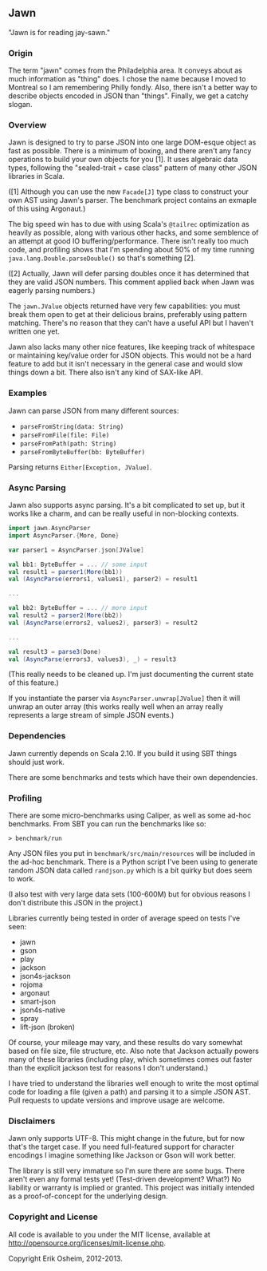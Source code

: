 ## Jawn

"Jawn is for reading jay-sawn."

### Origin

The term "jawn" comes from the Philadelphia area. It conveys about as
much information as "thing" does. I chose the name because I moved to
Montreal so I am remembering Philly fondly. Also, there isn't a better
way to describe objects encoded in JSON than "things". Finally, we get
a catchy slogan.

### Overview

Jawn is designed to try to parse JSON into one large DOM-esque object
as fast as possible. There is a minimum of boxing, and there aren't
any fancy operations to build your own objects for you [1]. It uses
algebraic data types, following the "sealed-trait + case class"
pattern of many other JSON libraries in Scala.

([1] Although you can use the new `Facade[J]` type class to construct
your own AST using Jawn's parser. The benchmark project contains an
exmaple of this using Argonaut.)

The big speed win has to due with using Scala's `@tailrec`
optimization as heavily as possible, along with various other hacks,
and some semblence of an attempt at good IO
buffering/performance. There isn't really too much code, and profiling
shows that I'm spending about 50% of my time running
`java.lang.Double.parseDouble()` so that's something [2].

([2] Actually, Jawn will defer parsing doubles once it has determined
that they are valid JSON numbers. This comment applied back when Jawn
was eagerly parsing numbers.)

The `jawn.JValue` objects returned have very few capabilities: you
must break them open to get at their delicious brains, preferably
using pattern matching.  There's no reason that they can't have a
useful API but I haven't written one yet.

Jawn also lacks many other nice features, like keeping track of
whitespace or maintaining key/value order for JSON objects. This would
not be a hard feature to add but it isn't necessary in the general
case and would slow things down a bit. There also isn't any kind of
SAX-like API.

### Examples

Jawn can parse JSON from many different sources:

 * `parseFromString(data: String)`
 * `parseFromFile(file: File)`
 * `parseFromPath(path: String)`
 * `parseFromByteBuffer(bb: ByteBuffer)`

Parsing returns `Either[Exception, JValue]`.

### Async Parsing

Jawn also supports async parsing. It's a bit complicated to set up,
but it works like a charm, and can be really useful in non-blocking
contexts.

```scala
import jawn.AsyncParser
import AsyncParser.{More, Done}

var parser1 = AsyncParser.json[JValue]

val bb1: ByteBuffer = ... // some input
val result1 = parser1(More(bb1))
val (AsyncParse(errors1, values1), parser2) = result1

...

val bb2: ByteBuffer = ... // more input
val result2 = parser2(More(bb2))
val (AsyncParse(errors2, values2), parser3) = result2

...

val result3 = parse3(Done)
val (AsyncParse(errors3, values3), _) = result3
```

(This really needs to be cleaned up. I'm just documenting the current
state of this feature.)

If you instantiate the parser via `AsyncParser.unwrap[JValue]` then it
will unwrap an outer array (this works really well when an array
really represents a large stream of simple JSON events.)

### Dependencies

Jawn currently depends on Scala 2.10. If you build it using SBT things
should just work.

There are some benchmarks and tests which have their own dependencies.

### Profiling

There are some micro-benchmarks using Caliper, as well as some ad-hoc
benchmarks. From SBT you can run the benchmarks like so:

```
> benchmark/run
```

Any JSON files you put in `benchmark/src/main/resources` will be
included in the ad-hoc benchmark. There is a Python script I've been
using to generate random JSON data called `randjson.py` which is a bit
quirky but does seem to work.

(I also test with very large data sets (100-600M) but for obvious
reasons I don't distribute this JSON in the project.)

Libraries currently being tested in order of average speed on tests
I've seen:

 * jawn
 * gson
 * play
 * jackson
 * json4s-jackson
 * rojoma
 * argonaut
 * smart-json
 * json4s-native
 * spray
 * lift-json (broken)

Of course, your mileage may vary, and these results do vary somewhat
based on file size, file structure, etc. Also note that Jackson
actually powers many of these libraries (including play, which
sometimes comes out faster than the explicit jackson test for reasons
I don't understand.)

I have tried to understand the libraries well enough to write the most
optimal code for loading a file (given a path) and parsing it to a
simple JSON AST.  Pull requests to update versions and improve usage
are welcome.

### Disclaimers

Jawn only supports UTF-8. This might change in the future, but for now
that's the target case. If you need full-featured support for
character encodings I imagine something like Jackson or Gson will work
better.

The library is still very immature so I'm sure there are some
bugs. There aren't even any formal tests yet! (Test-driven
development? What?) No liability or warranty is implied or
granted. This project was initially intended as a proof-of-concept for
the underlying design.

### Copyright and License

All code is available to you under the MIT license, available at
http://opensource.org/licenses/mit-license.php.

Copyright Erik Osheim, 2012-2013.

